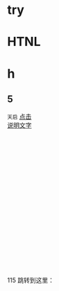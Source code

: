 # try
HTNL
===
# h
## 5
`天启`
[点击](#a)
</br>
[说明文字](#jump)
</br></br></br></br></br></br></br></br></br></br></br></br></br></br></br></br></br></br></br></br>

<span id="a">115</span>
<span id = "jump">跳转到这里：</span>
